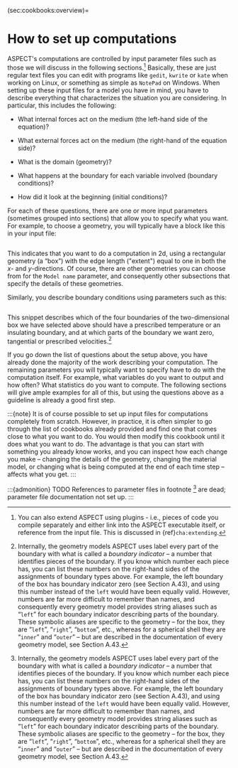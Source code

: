 (sec:cookbooks:overview)=
# How to set up computations

<span class="smallcaps">ASPECT</span>'s computations are controlled by
input parameter files such as those we will discuss in the following
sections.[^footnote1] Basically, these are just regular text files you can edit with
programs like `gedit`, `kwrite` or `kate` when working on Linux, or something
as simple as `NotePad` on Windows. When setting up these input files for a
model you have in mind, you have to describe everything that characterizes the
situation you are considering. In particular, this includes the following:

-   What internal forces act on the medium (the left-hand side of the equation)?

-   What external forces act on the medium (the right-hand of the equation side)?

-   What is the domain (geometry)?

-   What happens at the boundary for each variable involved (boundary
    conditions)?

-   How did it look at the beginning (initial conditions)?

For each of these questions, there are one or more input parameters (sometimes
grouped into sections) that allow you to specify what you want. For example,
to choose a geometry, you will typically have a block like this in your input
file:

```{literalinclude} ../../../manual/cookbooks/overview/doc/geometry.part.prm
```

This indicates that you want to do a computation in 2d, using a rectangular
geometry (a &ldquo;box&rdquo;) with the edge length ("extent") equal to one in both the $x$-
and $y$-directions. Of course, there are other geometries you can choose from
for the `Model name` parameter, and consequently other subsections that
specify the details of these geometries.

Similarly, you describe boundary conditions using parameters such as this:

```{literalinclude} ../../../manual/cookbooks/overview/doc/boundary-conditions.part.prm
```

This snippet describes which of the four boundaries of the two-dimensional box
we have selected above should have a prescribed temperature or an insulating
boundary, and at which parts of the boundary we want zero, tangential or
prescribed velocities.[^footnote2]

If you go down the list of questions about the setup above, you have already
done the majority of the work describing your computation. The remaining
parameters you will typically want to specify have to do with the computation
itself. For example, what variables do you want to output and how often? What
statistics do you want to compute. The following sections will give ample
examples for all of this, but using the questions above as a guideline is
already a good first step.

:::{note}
It is of course possible to set up input files for computations completely from scratch.
However, in practice, it is often simpler to go through the list of cookbooks already provided and
find one that comes close to what you want to do. You would then modify this cookbook until it
does what you want to do. The advantage is that you can start with something you already know
works, and you can inspect how each change you make – changing the details of the geometry,
changing the material model, or changing what is being computed at the end of each time step –
affects what you get.
:::

:::{admonition} TODO
References to parameter files in footnote [^footnote2] are dead; parameter file documentation not set up.
:::

[^footnote1]: You can also extend ASPECT using plugins - i.e., pieces of code you compile separately and either link into the ASPECT executable itself, or reference from the input file. This is discussed in {ref}`cha:extending`.

[^footnote2]: Internally, the geometry models ASPECT uses label every part of the boundary with what is called a *boundary indicator*
– a number that identifies pieces of the boundary. If you know which number each piece has, you can list these numbers on
the right-hand sides of the assignments of boundary types above. For example, the left boundary of the box has boundary
indicator zero (see Section A.43), and using this number instead of the `left` would have been equally valid. However, numbers
are far more difficult to remember than names, and consequently every geometry model provides string aliases such as “`left`”
for each boundary indicator describing parts of the boundary. These symbolic aliases are specific to the geometry – for the box,
they are “`left`”, “`right`”, “`bottom`”, etc., whereas for a spherical shell they are “`inner`” and “`outer`” – but are described in the
documentation of every geometry model, see Section A.43.

